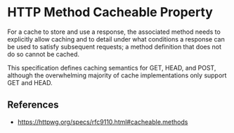 # HTTP Method Cacheable Property

For a cache to store and use a response, the associated method needs to explicitly allow caching and to detail under what conditions a response can be used to satisfy subsequent requests; a method definition that does not do so cannot be cached.

This specification defines caching semantics for GET, HEAD, and POST, although the overwhelming majority of cache implementations only support GET and HEAD.

## References

- https://httpwg.org/specs/rfc9110.html#cacheable.methods
